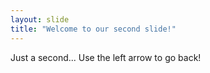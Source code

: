 ```yaml
---
layout: slide
title: "Welcome to our second slide!"
---
```

Just a second...
Use the left arrow to go back!
